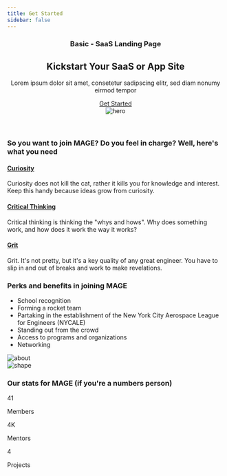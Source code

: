 ```yaml
---
title: Get Started
sidebar: false
---
```


<html class="no-js" lang="en">
<head>
<!--====== Favicon Icon ======-->
<link rel="stylesheet" href="../css/animate.css">
<link rel="stylesheet" href="../css/magnific-popup.css">
<link rel="stylesheet" href="../css/slick.css">
<link rel="stylesheet" href="../css/LineIcons.css">
<link rel="stylesheet" href="../css/font-awesome.min.css">
<link rel="stylesheet" href="../css/bootstrap.min.css">
<link rel="stylesheet" href="../css/default.css">
<link rel="stylesheet" href="../css/style.css">
</head>
<body>
<!--====== HEADER PART START ======-->
<header class="header-area">
<div id="home" class="header-hero bg_cover" style="background-image: url(../../static/images/illustrations/banner-bg.svg)">
<div class="container">
<div class="row justify-content-center">
<div class="col-lg-8">
<div class="header-hero-content text-center">
<h3 class="header-sub-title wow fadeInUp" data-wow-duration="1.3s" data-wow-delay="0.2s">Basic - SaaS Landing Page</h3>
<h2 class="header-title wow fadeInUp" data-wow-duration="1.3s" data-wow-delay="0.5s">Kickstart Your SaaS or App Site</h2>
<p class="text wow fadeInUp" data-wow-duration="1.3s" data-wow-delay="0.8s">Lorem ipsum dolor sit amet, consetetur sadipscing elitr, sed diam nonumy eirmod tempor</p>
<a href="#" class="main-btn wow fadeInUp" data-wow-duration="1.3s" data-wow-delay="1.1s">Get Started</a>
</div> <!-- header hero content -->
</div>
</div> <!-- row -->
<div class="row">
<div class="col-lg-12">
<div class="header-hero-image text-center wow fadeIn" data-wow-duration="1.3s" data-wow-delay="1.4s">
<img src="assets/images/header-hero.png" alt="hero">
</div> <!-- header hero image -->
</div>
</div> <!-- row -->
</div> <!-- container -->
<div id="particles-1" class="particles"></div>
</div> <!-- header hero -->
</header>
<!--====== HEADER PART ENDS ======-->
<!--====== SERVICES PART START ======-->
<section id="features" class="services-area pt-120">
<div class="container">
<div class="row justify-content-center">
<div class="col-lg-10">
<div class="section-title text-center pb-40">
<div class="line m-auto"></div>
<h3 class="title">So you want to join MAGE?<span> Do you feel in charge? Well, here's what you need</span></h3>
</div> <!-- section title -->
</div>
</div> <!-- row -->
<div class="row justify-content-center">
<div class="col-lg-4 col-md-7 col-sm-8">
<div class="single-services text-center mt-30 wow fadeIn" data-wow-duration="1s" data-wow-delay="0.2s">
<div class="services-content mt-30">
<h4 class="services-title"><a href="#">Curiosity</a></h4>
<p class="text">Curiosity does not kill the cat, rather it kills you for knowledge and interest. Keep this handy because ideas grow from curiosity.</p>
</div>
</div> <!-- single services -->
</div>
<div class="col-lg-4 col-md-7 col-sm-8">
<div class="single-services text-center mt-30 wow fadeIn" data-wow-duration="1s" data-wow-delay="0.5s">
<div class="services-content mt-30">
<h4 class="services-title"><a href="#">Critical Thinking</a></h4>
<p class="text">Critical thinking is thinking the "whys and hows". Why does something work, and how does it work the way it works?</p>
</div>
</div> <!-- single services -->
</div>
<div class="col-lg-4 col-md-7 col-sm-8">
<div class="single-services text-center mt-30 wow fadeIn" data-wow-duration="1s" data-wow-delay="0.8s">
<div class="services-content mt-30">
<h4 class="services-title"><a href="#">Grit</a></h4>
<p class="text">Grit. It's not pretty, but it's a key quality of any great engineer. You have to slip in and out of breaks and work to make revelations.</p>
</div>
</div> <!-- single services -->
</div>
</div> <!-- row -->
</div> <!-- container -->
</section>

<!--====== SERVICES PART ENDS ======-->

<!--====== ABOUT PART START ======-->

<section id="about" class="about-area pt-70">
<div class="container">
<div class="row">
<div class="col-lg-6">
<div class="about-content mt-50 wow fadeInLeftBig" data-wow-duration="1s" data-wow-delay="0.5s">
<div class="section-title">
<div class="line"></div>
<h3 class="title">Perks and benefits <span>in joining MAGE</span></h3>
</div> <!-- section title -->
<ul>
<li class="text">School recognition</li>
<li class="text">Forming a rocket team</li>
<li class="text">Partaking in the establishment of the New York City Aerospace League for Engineers (NYCALE)</li>
<li class="text">Standing out from the crowd</li>
<li class="text">Access to programs and organizations</li>
<li class="text">Networking</li>
</ul>
</div> <!-- about content -->
</div>
<div class="col-lg-6">
<div class="about-image text-center mt-50 wow fadeInRightBig" data-wow-duration="1s" data-wow-delay="0.5s">
<img src="" alt="about">
</div> <!-- about image -->
</div>
</div> <!-- row -->
</div> <!-- container -->
<div class="about-shape-1">
<img src="" alt="shape">
</div>
</section>

<!--====== ABOUT PART ENDS ======-->

<!--====== VIDEO COUNTER PART START ======-->
<section id="facts" class="video-counter pt-70">
<div class="container">
<div class="row">
<div class="col-lg-6">
<div class="counter-wrapper mt-50 wow fadeIn" data-wow-duration="1s" data-wow-delay="0.8s">
<div class="counter-content">
<div class="section-title">
<div class="line"></div>
<h3 class="title">Our stats for MAGE<span> (if you're a numbers person) </span></h3>
</div> <!-- section title -->
</div> <!-- counter content -->
<div class="row no-gutters">
<div class="col-4">
<div class="single-counter counter-color-1 d-flex align-items-center justify-content-center">
<div class="counter-items text-center">
<span class="count"><span class="counter">41</span></span>
<p class="text">Members</p>
</div>
</div> <!-- single counter -->
</div>
<div class="col-4">
<div class="single-counter counter-color-2 d-flex align-items-center justify-content-center">
<div class="counter-items text-center">
<span class="count"><span class="counter">4</span>K</span>
<p class="text">Mentors</p>
</div>
</div> <!-- single counter -->
</div>
<div class="col-4">
<div class="single-counter counter-color-3 d-flex align-items-center justify-content-center">
<div class="counter-items text-center">
<span class="count"><span class="counter">4</span></span>
<p class="text">Projects</p>
</div>
</div> <!-- single counter -->
</div>
</div> <!-- row -->
</div> <!-- counter wrapper -->
</div>
</div> <!-- row -->
</div> <!-- container -->
</section>
<!--====== VIDEO COUNTER PART ENDS ======-->
<!--====== TEAM PART ENDS ======-->
<a href="#" class="back-to-top"><i class="lni-chevron-up"></i></a>
<!--====== Jquery js ======-->
<script src="assets/js/vendor/jquery-1.12.4.min.js"></script>
<script src="assets/js/vendor/modernizr-3.7.1.min.js"></script>
<!--====== Bootstrap js ======-->
<script src="assets/js/popper.min.js"></script>
<script src="assets/js/bootstrap.min.js"></script>
<!--====== Plugins js ======-->
<script src="assets/js/plugins.js"></script>
<!--====== Slick js ======-->
<script src="assets/js/slick.min.js"></script>
<!--====== Ajax Contact js ======-->
<script src="assets/js/ajax-contact.js"></script>
<!--====== Counter Up js ======-->
<script src="assets/js/waypoints.min.js"></script>
<script src="assets/js/jquery.counterup.min.js"></script>
<!--====== Magnific Popup js ======-->
<script src="assets/js/jquery.magnific-popup.min.js"></script>
<!--====== Scrolling Nav js ======-->
<script src="assets/js/jquery.easing.min.js"></script>
<script src="assets/js/scrolling-nav.js"></script>
<!--====== wow js ======-->
<script src="assets/js/wow.min.js"></script>
<!--====== Particles js ======-->
<script src="assets/js/particles.min.js"></script>
<!--====== Main js ======-->
<script src="assets/js/main.js"></script>
</body>
</html>


